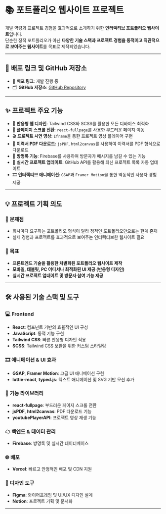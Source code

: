 # 📚 **포트폴리오 웹사이트 프로젝트**

개발 역량과 프로젝트 경험을 효과적으로 소개하기 위한 **인터랙티브 포트폴리오 웹사이트**입니다.  
단순한 정적 포트폴리오가 아닌 **다양한 기술 스택과 프로젝트 경험을 동적이고 직관적으로 보여주는 웹사이트**를 목표로 제작되었습니다.

---

## 🔗 **배포 링크 및 GitHub 저장소**

- 🚀 **배포 링크**: 개발 진행 중
- 🗂 **GitHub 저장소**: [GitHub Repository](https://github.com/seongjin0614/portfolioWebSite)

---

## ✨ **프로젝트 주요 기능**

- 🎨 **반응형 웹 디자인**: Tailwind CSS와 SCSS를 활용한 모든 디바이스 최적화
- 🔄 **풀페이지 스크롤 전환**: `react-fullpage`를 사용한 부드러운 페이지 이동
- 🎬 **프로젝트 시연 영상**: `Iframe`을 통한 프로젝트 영상 플레이어 구현
- 📄 **이력서 PDF 다운로드**: `jsPDF`, `html2canvas`를 사용하여 이력서를 PDF 형식으로 다운로드
- 💬 **방명록 기능**: Firebase를 사용하여 방문자가 메시지를 남길 수 있는 기능
- 🏃 **실시간 프로젝트 업데이트**: GitHub API를 활용해 최신 프로젝트 목록 자동 업데이트
- 🎞 **인터랙티브 애니메이션**: `GSAP`과 `Framer Motion`을 통한 역동적인 사용자 경험 제공

---

## 💡 **프로젝트 기획 의도**

### 📌 **문제점**

- 회사마다 요구하는 포트폴리오 형식이 달라 정적인 포트폴리오만으로는 한계 존재
- 실제 경험과 프로젝트를 효과적으로 보여주는 인터랙티브한 웹사이트 필요

### 🎯 **목표**

- **프론트엔드 기술을 활용한 차별화된 포트폴리오 웹사이트 제작**
- **모바일, 태블릿, PC 어디서나 최적화된 UI 제공 (반응형 디자인)**
- **실시간 프로젝트 업데이트 및 방문자 참여 기능 제공**

---

## 🛠 **사용된 기술 스택 및 도구**

### 💻 **Frontend**

- **React**: 컴포넌트 기반의 효율적인 UI 구성
- **JavaScript**: 동적 기능 구현
- **Tailwind CSS**: 빠른 반응형 디자인 적용
- **SCSS**: Tailwind CSS 보완을 위한 커스텀 스타일링

### 🎞 **애니메이션 & UI 효과**

- **GSAP**, **Framer Motion**: 고급 UI 애니메이션 구현
- **lottie-react**, **typed.js**: 텍스트 애니메이션 및 SVG 기반 모션 추가

### 🔧 **기능 라이브러리**

- **react-fullpage**: 부드러운 페이지 스크롤 전환
- **jsPDF**, **html2canvas**: PDF 다운로드 기능
- **youtubePlayerAPI**: 프로젝트 영상 재생 기능

### ☁ **백엔드 & 데이터 관리**

- **Firebase**: 방명록 및 실시간 데이터베이스

### 🌐 **배포**

- **Vercel**: 빠르고 안정적인 배포 및 CDN 지원

### 🎨 **디자인 도구**

- **Figma**: 와이어프레임 및 UI/UX 디자인 설계
- **Notion**: 프로젝트 기획 및 문서화

---
